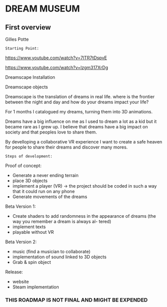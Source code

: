 # DREAM MUSEUM

## First overview

Gilles Potte

```
Starting Point:
```
https://www.youtube.com/watch?v=7lTR7tDspvE

https://www.youtube.com/watch?v=lzgm317XrDg

Dreamscape Installation

Dreamscape objects

Dreamscape is the translation of dreams in real life.
where is the frontier between the night and day and
how do your dreams impact your life?

For 1 months I catalogued my dreams, turning them into
3D animations.

Dreams have a big influence on me as I used to dream a
lot as a kid but it became rare as I grew up.
I believe that dreams have a big impact on society and
that peoples love to share them.

By develloping a collaborative VR experience I want to
create a safe heaven for people to share their dreams
and discover many mores.


```
Steps of development:
```
Proof of concept:

- Generate a never ending terrain
- place 3D objects
- implement a player (VR) -> the project should be
coded in such a way that it could run on any phone
- Generate movements of the dreams

Beta Version 1:

- Create shaders to add randomness in the appearance
of dreams (the way you remember a dream is always al-
tered)
- implement texts
- playable without VR

Beta Version 2:

- music (find a musician to collaborate)
- implementation of sound linked to 3D objects
- Grab & spin object

Release:

- website
- Steam implementation

### THIS ROADMAP IS NOT FINAL AND MIGHT BE EXPENDED


